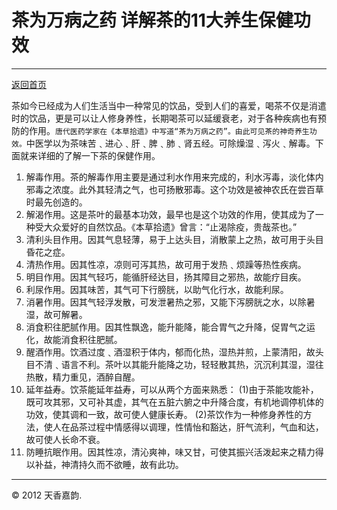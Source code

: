 # 茶为万病之药 详解茶的11大养生保健功效

---
[返回首页](index.html)

茶如今已经成为人们生活当中一种常见的饮品，受到人们的喜爱，喝茶不仅是消遣时的饮品，更是可以让人修身养性，长期喝茶可以延缓衰老，对于各种疾病也有预防的作用。`唐代医药学家在《本草拾遗》中写道“茶为万病之药”。由此可见茶的神奇养生功效。`中医学以为茶味苦﹑进心﹑肝﹑脾﹑肺﹑肾五经。可除燥湿﹑泻火﹑解毒。下面就来详细的了解一下茶的保健作用。

1. 解毒作用。茶的解毒作用主要是通过利水作用来完成的，利水泻毒，淡化体内邪毒之浓度。此外其轻清之气，也可扬散邪毒。这个功效是被神农氏在尝百草时最先创造的。
2. 解渴作用。这是茶叶的最基本功效，最早也是这个功效的作用，使其成为了一种受大众爱好的自然饮品。《本草拾遗》曾言：“止渴除疫，贵哉茶也。”
3. 清利头目作用。因其气息轻薄，易于上达头目，消散蒙上之热，故可用于头目昏花之症。
4. 清热作用。因其性凉，凉则可泻其热，故可用于发热﹑烦躁等热性疾病。
5. 明目作用。因其气轻巧，能循肝经达目，扬其障目之邪热，故能疗目疾。
6. 利尿作用。因其味苦，其气可下行膀胱，以助气化行水，故能利尿。
7. 消暑作用。因其气轻浮发散，可发泄暑热之邪，又能下泻膀胱之水，以除暑湿，故可解暑。
8. 消食积往肥腻作用。因其性飘逸，能升能降，能合胃气之升降，促胃气之运化，故能消食积往肥腻。
9. 醒酒作用。饮酒过度﹑酒湿积于体内，郁而化热，湿热并煎，上蒙清阳，故头目不清﹑语言不利。茶叶以其能升能降之功，轻轻散其热，沉沉利其湿，湿往热散，精力重见，酒醉自醒。
10. 延年益寿。饮茶能延年益寿，可以从两个方面来熟悉：
(1)由于茶能攻能补，既可攻其邪，又可补其虚，其气在五脏六腑之中升降合度，有机地调停机体的功效，使其调和一致，故可使人健康长寿。
(2)茶饮作为一种修身养性的方法，使人在品茶过程中情感得以调理，性情怡和豁达，肝气流利，气血和达，故可使人长命不衰。
11. 防睡抗眠作用。因其性凉，清沁爽神，味又甘，可使其振兴活泼起来之精力得以补益，神清持久而不欲睡，故有此功。

---
© 2012 天香嘉韵.